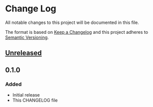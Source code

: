 # Change Log
All notable changes to this project will be documented in this file.

The format is based on [Keep a Changelog](http://keepachangelog.com/)
and this project adheres to [Semantic Versioning](http://semver.org/).

## [Unreleased]

## 0.1.0
### Added
- Initial release
- This CHANGELOG file

[Unreleased]: https://github.com/MichaelGooden/mdg-money-doctrine/compare/0.1.0...HEAD

